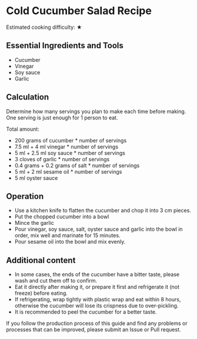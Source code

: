 # Cold Cucumber Salad Recipe

Estimated cooking difficulty: ★

## Essential Ingredients and Tools

* Cucumber
* Vinegar
* Soy sauce
* Garlic

## Calculation

Determine how many servings you plan to make each time before making. One serving is just enough for 1 person to eat.

Total amount:

* 200 grams of cucumber * number of servings
* 7.5 ml + 4 ml vinegar * number of servings
* 5 ml + 2.5 ml soy sauce * number of servings
* 3 cloves of garlic * number of servings
* 0.4 grams + 0.2 grams of salt * number of servings
* 5 ml + 2 ml sesame oil * number of servings
* 5 ml oyster sauce

## Operation

* Use a kitchen knife to flatten the cucumber and chop it into 3 cm pieces.
* Put the chopped cucumber into a bowl
* Mince the garlic
* Pour vinegar, soy sauce, salt, oyster sauce and garlic into the bowl in order, mix well and marinate for 15 minutes.
* Pour sesame oil into the bowl and mix evenly.

## Additional content

* In some cases, the ends of the cucumber have a bitter taste, please wash and cut them off to confirm.
* Eat it directly after making it, or prepare it first and refrigerate it (not freeze) before eating.
* If refrigerating, wrap tightly with plastic wrap and eat within 8 hours, otherwise the cucumber will lose its crispness due to over-pickling.
* It is recommended to peel the cucumber for a better taste.

If you follow the production process of this guide and find any problems or processes that can be improved, please submit an Issue or Pull request.

